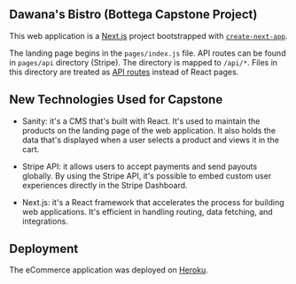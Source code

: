 
## Dawana's Bistro (Bottega Capstone Project)

This web application is a [Next.js](https://nextjs.org/) project bootstrapped with [`create-next-app`](https://github.com/vercel/next.js/tree/canary/packages/create-next-app).

The landing page begins in the `pages/index.js` file.
API routes can be found in `pages/api` directory (Stripe). The directory is mapped to `/api/*`. Files in this directory are treated as [API routes](https://nextjs.org/docs/api-routes/introduction) instead of React pages.

## New Technologies Used for Capstone

- Sanity: it's a CMS that's built with React. It's used to maintain the products on the landing page
of the web application. It also holds the data that's displayed when a user selects a product and 
views it in the cart.

- Stripe API: it allows users to accept payments and send payouts globally. By using the Stripe 
API, it's possible to embed custom user experiences directly in the Stripe Dashboard.

- Next.js: it's a React framework that accelerates the process for building web applications. It's
efficient in handling routing, data fetching, and integrations.

## Deployment

The eCommerce application was deployed on [Heroku](https://dawanas-bistro.herokuapp.com/).

